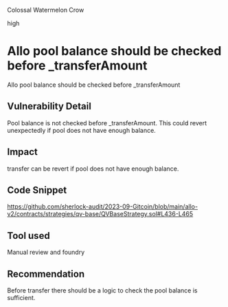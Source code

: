 Colossal Watermelon Crow

high

# Allo pool balance should be checked before _transferAmount
Allo pool balance should be checked before _transferAmount

## Vulnerability Detail
Pool balance is not checked before _transferAmount. This could revert unexpectedly if pool does not have enough balance. 

## Impact
transfer can be revert if pool does not have enough balance.  

## Code Snippet
https://github.com/sherlock-audit/2023-09-Gitcoin/blob/main/allo-v2/contracts/strategies/qv-base/QVBaseStrategy.sol#L436-L465

## Tool used
Manual review and foundry

## Recommendation
Before transfer there should be a logic to check the pool balance is sufficient.
 